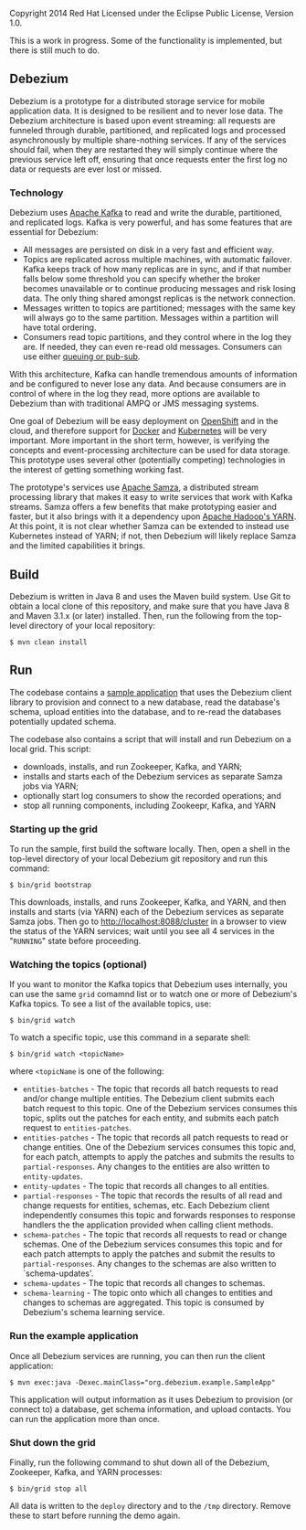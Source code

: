 Copyright 2014 Red Hat
Licensed under the Eclipse Public License, Version 1.0.

This is a work in progress. Some of the functionality is implemented, but there is still much to do. 

## Debezium

Debezium is a prototype for a distributed storage service for mobile application data. It is designed to be resilient and to never lose data. The Debezium architecture is based upon event streaming: all requests are funneled through durable, partitioned, and replicated logs and processed asynchronously by multiple share-nothing services. If any of the services should fail, when they are restarted they will simply continue where the previous service left off, ensuring that once requests enter the first log no data or requests are ever lost or missed. 

### Technology

Debezium uses [Apache Kafka](http://kafka.apache.org) to read and write the durable, partitioned, and replicated logs. Kafka is very powerful, and has some features that are essential for Debezium:

* All messages are persisted on disk in a very fast and efficient way.
* Topics are replicated across multiple machines, with automatic failover. Kafka keeps track of how many replicas are in sync, and if that number falls below some threshold you can specify whether the broker becomes unavailable or to continue producing messages and risk losing data. The only thing shared amongst replicas is the network connection.
* Messages written to topics are partitioned; messages with the same key will always go to the same partition. Messages within a partition will have total ordering.
* Consumers read topic partitions, and they control where in the log they are. If needed, they can even re-read old messages. Consumers can use either [queuing or pub-sub](http://kafka.apache.org/documentation.html#intro_consumers).

With this architecture, Kafka can handle tremendous amounts of information and be configured to never lose any data. And because consumers are in control of where in the log they read, more options are available to Debezium than with traditional AMPQ or JMS messaging systems.

One goal of Debezium will be easy deployment on [OpenShift](https://www.openshift.com) and in the cloud, and therefore support for [Docker](https://www.docker.com) and [Kubernetes](http://kubernetes.io) will be very important. More important in the short term, however, is verifying the concepts and event-processing architecture can be used for data storage. This prototype uses several other (potentially competing) technologies in the interest of getting something working fast.

The prototype's services use [Apache Samza](http://samza.incubator.apache.org), a distributed stream processing library that makes it easy to write services that work with Kafka streams. Samza offers a few benefits that make prototyping easier and faster, but it also brings with it a dependency upon [Apache Hadoop's YARN](http://hadoop.apache.org/docs/current/hadoop-yarn/hadoop-yarn-site/YARN.html). At this point, it is not clear whether Samza can be extended to instead use Kubernetes instead of YARN; if not, then Debezium will likely replace Samza and the limited capabilities it brings.

## Build

Debezium is written in Java 8 and uses the Maven build system. Use Git to obtain a local clone of this repository, and make sure that you have Java 8 and Maven 3.1.x (or later) installed. Then, run the following from the top-level directory of your local repository:

    $ mvn clean install


## Run

The codebase contains a [sample application](blob/master/debezium-example-app/src/main/java/org/debezium/example/SampleApp.java) that uses the Debezium client library to provision and connect to a new database, read the database's schema, upload entities into the database, and to re-read the databases potentially updated schema.

The codebase also contains a script that will install and run Debezium on a local grid. This script:
* downloads, installs, and run Zookeeper, Kafka, and YARN;
* installs and starts each of the Debezium services as separate Samza jobs via YARN;
* optionally start log consumers to show the recorded operations; and
* stop all running components, including Zookeepr, Kafka, and YARN

### Starting up the grid

To run the sample, first build the software locally. Then, open a shell in the top-level directory of your local Debezium git repository and run this command:

    $ bin/grid bootstrap

This downloads, installs, and runs Zookeeper, Kafka, and YARN, and then installs and starts (via YARN) each of the Debezium services as separate Samza jobs. Then go to [http://localhost:8088/cluster]() in a browser to view the status of the YARN services; wait until you see all 4 services in the "`RUNNING`" state before proceeding.

### Watching the topics (optional)

If you want to monitor the Kafka topics that Debezium uses internally, you can use the same `grid` comamnd list or to watch one or more of Debezium's Kafka topics. To see a list of the available topics, use:

    $ bin/grid watch

To watch a specific topic, use this command in a separate shell:

    $ bin/grid watch <topicName>

where `<topicName` is one of the following:

* `entities-batches` - The topic that records all batch requests to read and/or change multiple entities. The Debezium client submits each batch request to this topic. One of the Debezium services consumes this topic, splits out the patches for each entity, and submits each patch request to `entities-patches`.
* `entities-patches` - The topic that records all patch requests to read or change entities. One of the Debezium services consumes this topic and, for each patch, attempts to apply the patches and submits the results to `partial-responses`. Any changes to the entities are also written to `entity-updates`.
* `entity-updates` - The topic that records all changes to all entities.
* `partial-responses` - The topic that records the results of all read and change requests for entities, schemas, etc. Each Debezium client independently consumes this topic and forwards responses to response handlers the the application provided when calling client methods.
* `schema-patches` - The topic that records all requests to read or change schemas. One of the Debezium services consumes this topic and for each patch attempts to apply the patches and submit the results to `partial-responses`. Any changes to the schemas are also written to `schema-updates'.
* `schema-updates` - The topic that records all changes to schemas.
* `schema-learning` - The topic onto which all changes to entities and changes to schemas are aggregated. This topic is consumed by Debezium's schema learning service.

### Run the example application

Once all Debezium services are running, you can then run the client application:

    $ mvn exec:java -Dexec.mainClass="org.debezium.example.SampleApp"

This application will output information as it uses Debezium to provision (or connect to) a database, get schema information, and upload contacts. You can run the application more than once.

### Shut down the grid

Finally, run the following command to shut down all of the Debezium, Zookeeper, Kafka, and YARN processes:

    $ bin/grid stop all

All data is written to the `deploy` directory and to the `/tmp` directory. Remove these to start before running the demo again.
